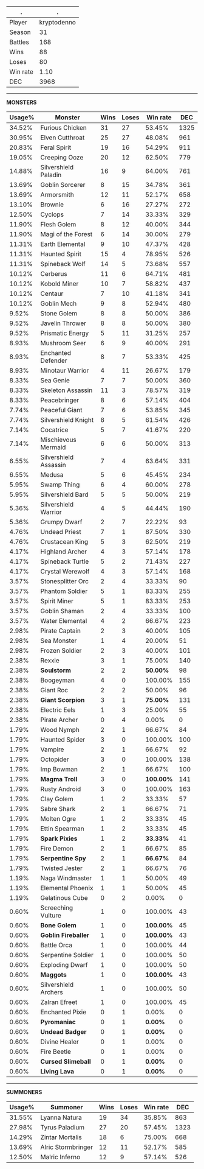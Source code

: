 .|.
|-|-
Player|kryptodenno
Season|31
Battles|168
Wins|88
Loses|80
Win rate|1.10
DEC|3968

---
**MONSTERS**

Usage%|Monster|Wins|Loses|Win rate|DEC|
-|-|-|-|-|-|
34.52%|Furious Chicken|31|27|53.45%|1325|
30.95%|Elven Cutthroat|25|27|48.08%|961|
20.83%|Feral Spirit|19|16|54.29%|911|
19.05%|Creeping Ooze|20|12|62.50%|779|
14.88%|Silvershield Paladin|16|9|64.00%|761|
13.69%|Goblin Sorcerer|8|15|34.78%|361|
13.69%|Armorsmith|12|11|52.17%|658|
13.10%|Brownie|6|16|27.27%|272|
12.50%|Cyclops|7|14|33.33%|329|
11.90%|Flesh Golem|8|12|40.00%|344|
11.90%|Magi of the Forest|6|14|30.00%|279|
11.31%|Earth Elemental|9|10|47.37%|428|
11.31%|Haunted Spirit|15|4|78.95%|526|
11.31%|Spineback Wolf|14|5|73.68%|557|
10.12%|Cerberus|11|6|64.71%|481|
10.12%|Kobold Miner|10|7|58.82%|437|
10.12%|Centaur|7|10|41.18%|341|
10.12%|Goblin Mech|9|8|52.94%|480|
9.52%|Stone Golem|8|8|50.00%|386|
9.52%|Javelin Thrower|8|8|50.00%|380|
9.52%|Prismatic Energy|5|11|31.25%|257|
8.93%|Mushroom Seer|6|9|40.00%|291|
8.93%|Enchanted Defender|8|7|53.33%|425|
8.93%|Minotaur Warrior|4|11|26.67%|179|
8.33%|Sea Genie|7|7|50.00%|360|
8.33%|Skeleton Assassin|11|3|78.57%|319|
8.33%|Peacebringer|8|6|57.14%|404|
7.74%|Peaceful Giant|7|6|53.85%|345|
7.74%|Silvershield Knight|8|5|61.54%|426|
7.14%|Cocatrice|5|7|41.67%|220|
7.14%|Mischievous Mermaid|6|6|50.00%|313|
6.55%|Silvershield Assassin|7|4|63.64%|331|
6.55%|Medusa|5|6|45.45%|234|
5.95%|Swamp Thing|6|4|60.00%|278|
5.95%|Silvershield Bard|5|5|50.00%|219|
5.36%|Silvershield Warrior|4|5|44.44%|190|
5.36%|Grumpy Dwarf|2|7|22.22%|93|
4.76%|Undead Priest|7|1|87.50%|330|
4.76%|Crustacean King|5|3|62.50%|219|
4.17%|Highland Archer|4|3|57.14%|178|
4.17%|Spineback Turtle|5|2|71.43%|227|
4.17%|Crystal Werewolf|4|3|57.14%|168|
3.57%|Stonesplitter Orc|2|4|33.33%|90|
3.57%|Phantom Soldier|5|1|83.33%|255|
3.57%|Spirit Miner|5|1|83.33%|253|
3.57%|Goblin Shaman|2|4|33.33%|100|
3.57%|Water Elemental|4|2|66.67%|223|
2.98%|Pirate Captain|2|3|40.00%|105|
2.98%|Sea Monster|1|4|20.00%|51|
2.98%|Frozen Soldier|2|3|40.00%|101|
2.38%|Rexxie|3|1|75.00%|140|
2.38%|**Soulstorm**|2|2|**50.00%**|98|
2.38%|Boogeyman|4|0|100.00%|155|
2.38%|Giant Roc|2|2|50.00%|96|
2.38%|**Giant Scorpion**|3|1|**75.00%**|131|
2.38%|Electric Eels|1|3|25.00%|55|
2.38%|Pirate Archer|0|4|0.00%|0|
1.79%|Wood Nymph|2|1|66.67%|84|
1.79%|Haunted Spider|3|0|100.00%|100|
1.79%|Vampire|2|1|66.67%|92|
1.79%|Octopider|3|0|100.00%|138|
1.79%|Imp Bowman|2|1|66.67%|100|
1.79%|**Magma Troll**|3|0|**100.00%**|141|
1.79%|Rusty Android|3|0|100.00%|163|
1.79%|Clay Golem|1|2|33.33%|57|
1.79%|Sabre Shark|2|1|66.67%|71|
1.79%|Molten Ogre|1|2|33.33%|45|
1.79%|Ettin Spearman|1|2|33.33%|45|
1.79%|**Spark Pixies**|1|2|**33.33%**|41|
1.79%|Fire Demon|2|1|66.67%|85|
1.79%|**Serpentine Spy**|2|1|**66.67%**|84|
1.79%|Twisted Jester|2|1|66.67%|76|
1.19%|Naga Windmaster|1|1|50.00%|49|
1.19%|Elemental Phoenix|1|1|50.00%|45|
1.19%|Gelatinous Cube|0|2|0.00%|0|
0.60%|Screeching Vulture|1|0|100.00%|43|
0.60%|**Bone Golem**|1|0|**100.00%**|45|
0.60%|**Goblin Fireballer**|1|0|**100.00%**|43|
0.60%|Battle Orca|1|0|100.00%|44|
0.60%|Serpentine Soldier|1|0|100.00%|50|
0.60%|Exploding Dwarf|1|0|100.00%|50|
0.60%|**Maggots**|1|0|**100.00%**|43|
0.60%|Silvershield Archers|1|0|100.00%|50|
0.60%|Zalran Efreet|1|0|100.00%|45|
0.60%|Enchanted Pixie|0|1|0.00%|0|
0.60%|**Pyromaniac**|0|1|**0.00%**|0|
0.60%|**Undead Badger**|0|1|**0.00%**|0|
0.60%|Divine Healer|0|1|0.00%|0|
0.60%|Fire Beetle|0|1|0.00%|0|
0.60%|**Cursed Slimeball**|0|1|**0.00%**|0|
0.60%|**Living Lava**|0|1|**0.00%**|0|

---
**SUMMONERS**

Usage%|Summoner|Wins|Loses|Win rate|DEC|
-|-|-|-|-|-|
31.55%|Lyanna Natura|19|34|35.85%|863|
27.98%|Tyrus Paladium|27|20|57.45%|1323|
14.29%|Zintar Mortalis|18|6|75.00%|668|
13.69%|Alric Stormbringer|12|11|52.17%|585|
12.50%|Malric Inferno|12|9|57.14%|526|
